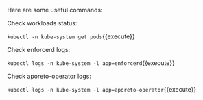 Here are some useful commands:

Check workloads status:

```kubectl -n kube-system get pods```{{execute}}

Check enforcerd logs:

```kubectl logs -n kube-system -l app=enforcerd```{{execute}}

Check aporeto-operator logs:

```kubectl logs -n kube-system -l app=aporeto-operator```{{execute}}
